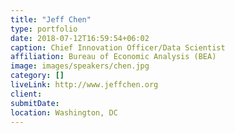 ```yaml
---
title: "Jeff Chen"
type: portfolio
date: 2018-07-12T16:59:54+06:02
caption: Chief Innovation Officer/Data Scientist
affiliation: Bureau of Economic Analysis (BEA)
image: images/speakers/chen.jpg
category: []
liveLink: http://www.jeffchen.org
client:
submitDate:
location: Washington, DC
---
```

